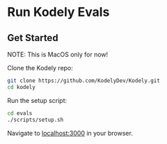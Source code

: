 # Run Kodely Evals

## Get Started

NOTE: This is MacOS only for now!

Clone the Kodely repo:

```sh
git clone https://github.com/KodelyDev/Kodely.git
cd kodely
```

Run the setup script:

```sh
cd evals
./scripts/setup.sh
```

Navigate to [localhost:3000](http://localhost:3000/) in your browser.
